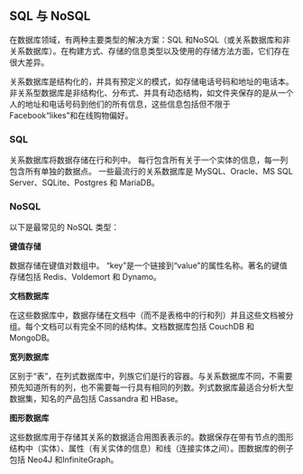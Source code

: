 ## SQL 与 NoSQL

在数据库领域，有两种主要类型的解决方案：SQL 和NoSQL（或关系数据库和非关系数据库）。在构建方式、存储的信息类型以及使用的存储方法方面，它们存在很大差异。

关系数据库是结构化的，并具有预定义的模式，如存储电话号码和地址的电话本。 非关系型数据库是非结构化、分布式、并具有动态结构，如文件夹保存的是从一个人的地址和电话号码到他们的所有信息，这些信息包括但不限于Facebook“likes”和在线购物偏好。

### SQL

关系数据库将数据存储在行和列中。 每行包含所有关于一个实体的信息，每一列包含所有单独的数据点。 一些最流行的关系数据库是 MySQL、Oracle、MS SQL Server、SQLite、Postgres 和 MariaDB。

### NoSQL

以下是最常见的 NoSQL 类型：

**键值存储**

数据存储在键值对数组中。 “key”是一个链接到“value”的属性名称。著名的键值存储包括 Redis、Voldemort 和 Dynamo。

**文档数据库**

在这些数据库中，数据存储在文档中（而不是表格中的行和列）并且这些文档被分组。每个文档可以有完全不同的结构体。文档数据库包括 CouchDB 和 MongoDB。

**宽列数据库**

区别于“表”，在列式数据库中，列族它们是行的容器。与关系数据库不同，不需要预先知道所有的列，也不需要每一行具有相同的列数。列式数据库最适合分析大型数据集，知名的产品包括 Cassandra 和 HBase。

**图形数据库**

这些数据库用于存储其关系的数据适合用图表表示的。数据保存在带有节点的图形结构中（实体）、属性（有关实体的信息）和线（连接实体之间）。图数据库的例子包括 Neo4J 和InfiniteGraph。